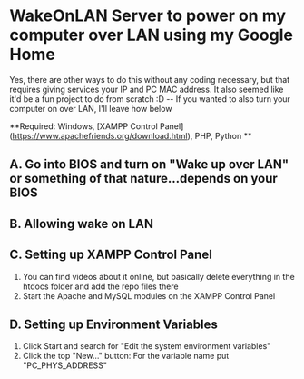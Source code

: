 # WakeOnLAN Server to power on my computer over LAN using my Google Home

Yes, there are other ways to do this without any coding necessary, but that requires giving services your IP and PC MAC address.
It also seemed like it'd be a fun project to do from scratch :D -- If you wanted to also turn your computer on over LAN, I'll leave how below

**Required: Windows, [XAMPP Control Panel] (https://www.apachefriends.org/download.html), PHP, Python **

## A. Go into BIOS and turn on "Wake up over LAN" or something of that nature...depends on your BIOS

## B. Allowing wake on LAN


## C. Setting up XAMPP Control Panel
1. You can find videos about it online, but basically delete everything in the htdocs folder and add the repo files there
2. Start the Apache and MySQL modules on the XAMPP Control Panel

## D. Setting up Environment Variables
1. Click Start and search for "Edit the system environment variables"
2. Click the top "New..." button: For the variable name put "PC_PHYS_ADDRESS" 
